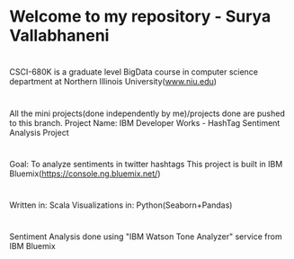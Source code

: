 # Welcome to my repository - Surya Vallabhaneni
#
CSCI-680K is a graduate level BigData course in computer science department at Northern Illinois University(www.niu.edu)
#
All the mini projects(done independently by me)/projects done are pushed to this branch.
Project Name: IBM Developer Works - HashTag Sentiment Analysis Project
#
Goal: To analyze sentiments in twitter hashtags This project is built in IBM Bluemix(https://console.ng.bluemix.net/) 
#
Written in: Scala Visualizations in: Python(Seaborn+Pandas)
#
Sentiment Analysis done using "IBM Watson Tone Analyzer" service from IBM Bluemix
